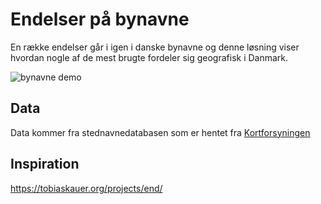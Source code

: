 # Endelser på bynavne
En række endelser går i igen i danske bynavne og denne løsning viser hvordan nogle af de mest brugte fordeler sig geografisk i Danmark.

![bynavne demo](demo.gif "bynavne demo")



## Data

Data kommer fra stednavnedatabasen som er hentet fra [Kortforsyningen](https://download.kortforsyningen.dk/)

## Inspiration
https://tobiaskauer.org/projects/end/
